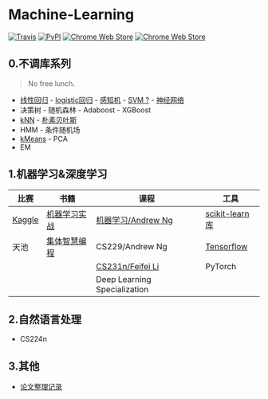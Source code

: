 # Machine-Learning

[![Travis](https://img.shields.io/travis/rust-lang/rust.svg)](https://github.com/fire717/Machine-Learning) [![PyPI](https://img.shields.io/pypi/pyversions/Django.svg)](https://github.com/fire717/Machine-Learning) [![Chrome Web Store](https://img.shields.io/chrome-web-store/price/nimelepbpejjlbmoobocpfnjhihnpked.svg)](https://github.com/fire717/Machine-Learning) [![Chrome Web Store](https://img.shields.io/chrome-web-store/stars/nimelepbpejjlbmoobocpfnjhihnpked.svg)](https://github.com/fire717/Machine-Learning)

## 0.不调库系列 
> No free lunch.

* [线性回归](/mine/ex1_py_liner.ipynb) - [logistic回归](/mine/LR.ipynb) - [感知机](/mine/perceptron.ipynb) - [SVM ?](/mine/SVM.ipynb) - [神经网络](/mine/NN.ipynb)
* 决策树 - 随机森林 - Adaboost - XGBoost
* [kNN](/mine/kNN.ipynb) - [朴素贝叶斯](/mine/NaiveBayes.ipynb)
* HMM - 条件随机场
* [kMeans](/mine/kMeans.ipynb) - PCA
* EM

## 1.机器学习&深度学习

比赛 | 书籍 | 课程 | 工具
----|------|-----|----
[Kaggle](/kaggle) | [机器学习实战](/ML_in_action)  | [机器学习/Andrew Ng](/coursera_ML) | [scikit-learn库](/scikit-learn)
天池 | [集体智慧编程](/JTZHBC)  | CS229/Andrew Ng | [Tensorflow](/tensorflow)
||| [CS231n/Feifei Li](/cs231n) | PyTorch
||| Deep Learning Specialization|


## 2.自然语言处理
* CS224n

## 3.其他
* [论文整理记录](/papers)




